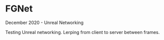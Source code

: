 # FGNet

December 2020 - Unreal Networking

Testing Unreal networking. Lerping from client to server between frames.
